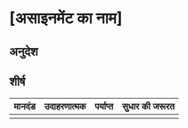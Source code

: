 # [असाइनमेंट का नाम]

## अनुदेश

## शीर्ष

| मानदंड | उदाहरणात्मक | पर्याप्त | सुधार की जरूरत |
| ------ | ----------- | -------- | -------------- |
|        |             |          |                |

